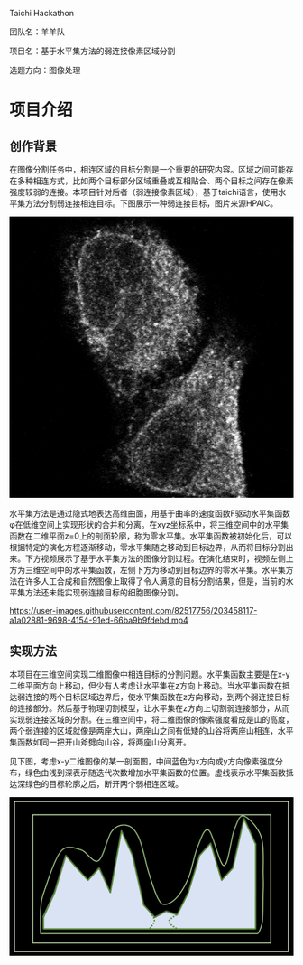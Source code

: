 Taichi Hackathon

团队名：羊羊队

项目名：基于水平集方法的弱连接像素区域分割

选题方向：图像处理

# 项目介绍

## 创作背景

在图像分割任务中，相连区域的目标分割是一个重要的研究内容。区域之间可能存在多种相连方式，比如两个目标部分区域重叠或互相贴合、两个目标之间存在像素强度较弱的连接。本项目针对后者（弱连接像素区域），基于taichi语言，使用水平集方法分割弱连接相连目标。下图展示一种弱连接目标，图片来源HPAIC。

![image](https://github.com/PatternFyenman/LevelSetWeakConnectSeg/blob/main/README_media/example1.png)


水平集方法是通过隐式地表达高维曲面，用基于曲率的速度函数F驱动水平集函数φ在低维空间上实现形状的合并和分离。在xyz坐标系中，将三维空间中的水平集函数在二维平面z=0上的剖面轮廓，称为零水平集。水平集函数被初始化后，可以根据特定的演化方程逐渐移动，零水平集随之移动到目标边界，从而将目标分割出来。下方视频展示了基于水平集方法的图像分割过程。在演化结束时，视频左侧上方为三维空间中的水平集函数，左侧下方为移动到目标边界的零水平集。水平集方法在许多人工合成和自然图像上取得了令人满意的目标分割结果，但是，当前的水平集方法还未能实现弱连接目标的细胞图像分割。


https://user-images.githubusercontent.com/82517756/203458117-a1a02881-9698-4154-91ed-66ba9b9fdebd.mp4



## 实现方法

本项目在三维空间实现二维图像中相连目标的分割问题。水平集函数主要是在x-y二维平面方向上移动，但少有人考虑让水平集在z方向上移动。当水平集函数在抵达弱连接的两个目标区域边界后，使水平集函数在z方向移动，到两个弱连接目标的连接部分。然后基于物理切割模型，让水平集在z方向上切割弱连接部分，从而实现弱连接区域的分割。在三维空间中，将二维图像的像素强度看成是山的高度，两个弱连接的区域就像是两座大山，两座山之间有低矮的山谷将两座山相连，水平集函数如同一把开山斧劈向山谷，将两座山分离开。

见下图，考虑x-y二维图像的某一剖面图，中间蓝色为x方向或y方向像素强度分布，绿色由浅到深表示随迭代次数增加水平集函数的位置。虚线表示水平集函数抵达深绿色的目标轮廓之后，断开两个弱相连区域。

![image](https://github.com/PatternFyenman/LevelSetWeakConnectSeg/blob/main/README_media/example3.png)
